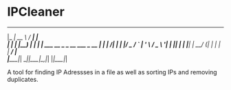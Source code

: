 # IPCleaner
  _____ _____   _____ _                            
 |_   _|  __ \ / ____| |                           
   | | | |__) | |    | | ___  __ _ _ __   ___ _ __ 
   | | |  ___/| |    | |/ _ \/ _` | '_ \ / _ \ '__|
  _| |_| |    | |____| |  __/ (_| | | | |  __/ |   
 |_____|_|     \_____|_|\___|\__,_|_| |_|\___|_|  
 
 
A tool for finding IP Adressses in a file as well as sorting IPs and removing duplicates.
